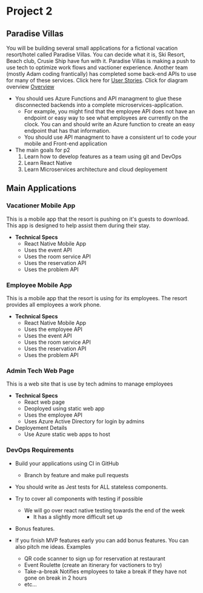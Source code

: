 # Project 2
## Paradise Villas
You will be building several small applications for a fictional vacation resort/hotel called Paradise Villas. You can decide what it is, Ski Resort, Beach club, Crusie Ship have fun with it. Paradise Villas is making a push to use tech to optimize work flows and vactioner experience. Another team (mostly Adam coding frantically) has completed some back-end APIs to use for many of these services. Click here for  [User Stories](https://docs.google.com/spreadsheets/d/1VWnRGHYKemis4_Gjvx8Ypcf_aIhmMKNYZVdSQU-VH-8/edit?usp=sharing). 
Click for diagram overview [Overview](https://drive.google.com/file/d/1X_9dNKCucQXgqYOaqbDPZYMegIWB4L4v/view?usp=sharing)
- You should ues Azure Functions and API managment to glue these disconnected backends into a complete microservices-application. 
    - For example, you might find that the employee API does not have an endpoint or easy way to see what employees are currently on the clock. You can and should write an Azure function to create an easy endpoint that has that information. 
    - You should use API managment to have a consistent url to code your mobile and Front-end application 
- The main goals for p2
    1. Learn how to develop features as a team using git and DevOps
    2. Learn React Native
    3. Learn Microservices architecture and cloud deployement

## Main Applications

### Vacationer Mobile App
This is a mobile app that the resort is pushing on it's guests to download. This app is designed to help assist them during their stay. 
- **Technical Specs**
    - React Native Mobile App
    - Uses the event API
    - Uses the room service API
    - Uses the reservation API
    - Uses the problem API

### Employee Mobile App
This is a mobile app that the resort is using for its employees. The resort provides all employees a work phone. 
- **Technical Specs**
    - React Native Mobile App
    - Uses the employee API
    - Uses the event API
    - Uses the room service API
    - Uses the reservation API
    - Uses the problem API


### Admin Tech Web Page
This is a web site that is use by tech admins to manage employees
- **Technical Specs**
    - React web page
    - Deoployed using static web app
    - Uses the employee API
    - Uses Azure Active Directory for login by admins
- Deployement Details
    - Use Azure static web apps to host

### DevOps Requirements
- Build your applications using CI in GitHub
    - Branch by feature and make pull requests
- You should write as Jest tests for ALL stateless components.
- Try to cover all components with testing if possible
    - We will go over react native testing towards the end of the week
        - It has a slightly more difficult set up


- Bonus features. 
- If you finish MVP features early you can add bonus features. You can also pitch me ideas. Examples
    - QR code scanner to sign up for reservation at restaurant 
    - Event Roulette (create an itinerary for vactioners to try)
    - Take-a-break Notifies employees to take a break if they have not gone on break in 2 hours
    - etc...

